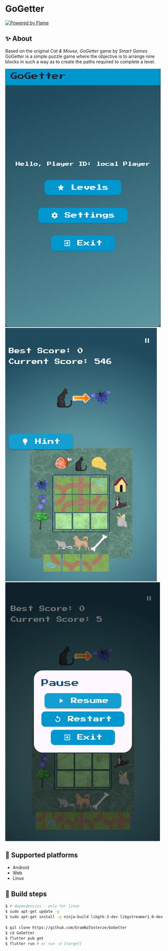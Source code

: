 # GoGetter
[![Powered by Flame](https://img.shields.io/badge/Powered%20by-%F0%9F%94%A5-orange.svg)](https://flame-engine.org)

## :sparkles: About ##
Based on the original *Cat & Mouse, GoGetter* game by *Smart Games*
GoGetter is a simple puzzle game where the objective is to arrange nine blocks in such a way as to create the paths required to complete a level.

![screenshot](https://raw.githubusercontent.com/GramNaTosterze/GoGetter/refs/heads/master/.github/metadata/screenshots/main_menu.png)
![screenshot](https://raw.githubusercontent.com/GramNaTosterze/GoGetter/refs/heads/master/.github/metadata/screenshots/board_hints.png)
![screenshot](https://raw.githubusercontent.com/GramNaTosterze/GoGetter/refs/heads/master/.github/metadata/screenshots/pause_menu.png)

## :dart: Supported platforms ##
- Android
- Web
- Linux


## :rocket: Build steps ##

```bash
$ # dependencies - only for linux
$ sudo apt-get update -y
$ sudo apt-get install -y ninja-build libgtk-3-dev libgstreamer1.0-dev libunwind-dev libgstreamer1.0 libgstreamer-plugins-base1.0-dev

$ git clone https://github.com/GramNaTosterze/GoGetter
$ cd GoGetter
$ flutter pub get
$ flutter run # or run -d {target}
```